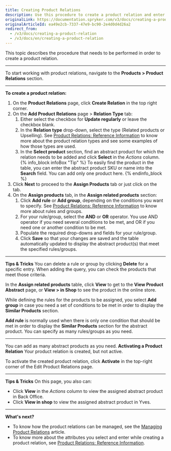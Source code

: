 ```yaml
---
title: Creating Product Relations
description: Use this procedure to create a product relation and enter all the required values in the Back Office.
originalLink: https://documentation.spryker.com/v3/docs/creating-a-product-relation
originalArticleId: ea49e2cb-7337-47e9-bc90-2e4d0d4d26a2
redirect_from:
  - /v3/docs/creating-a-product-relation
  - /v3/docs/en/creating-a-product-relation
---
```


This topic describes the procedure that needs to be performed in order to create a product relation.
***
To start working with product relations, navigate to the **Products > Product Relations** section.
***
**To create a product relation:**
1. On the **Product Relations** page, click **Create Relation** in the top right corner.
2. On the **Add Product Relations** page > **Relation Type** tab:
    1. Either select the checkbox for **Update regularly** or leave the checkbox blank.
    2. In the **Relation type** drop-down, select the type (Related products or Upselling). See [Product Relations: Reference Information](/docs/scos/user/user-guides/{{page.version}}/back-office-user-guide/merchandising/product-relations/references/product-relations-reference-information.html) to know more about the product relation types and see some examples of how those types are used.
    3. In the **Select product** section, find an abstract product for which the relation needs to be added and click **Select** in the _Actions_ column.
    {% info_block infoBox "Tip" %}
To easily find the product in the table, you can enter the abstract product SKU or name into the **Search** field. You can add only one product here.
{% endinfo_block %}
3. Click **Next** to proceed to the **Assign Products** tab or just click on the tab.
4. On the **Assign products** tab, in the **Assign related products** section:
    1. Click **Add rule** or **Add group**, depending on the conditions you want to specify. See [Product Relations: Reference Information](/docs/scos/user/user-guides/{{page.version}}/back-office-user-guide/merchandising/product-relations/references/product-relations-reference-information.html) to know more about rules and groups.
    2. For your rule/group, select the **AND** or **OR** operator. You use AND operator if you need several conditions to be met, and OR if you need one or another condition to be met.
    3. Populate the required drop-downs and fields for your rule/group.
    4. Click **Save** so that your changes are saved and the table automatically updated to display the abstract product(s) that meet the specified rules/groups.
***
**Tips & Tricks**
You can delete a rule or group by clicking **Delete** for a specific entry.
When adding the query, you can check the products that meet those criteria.

In the **Assign related products** table, click **View** to get to the **View Product Abstract** page, or **View > in Shop** to see the product in the online store.

While defining the rules for the products to be assigned, you select **Add group** in case you need a set of conditions to be met in order to display the **Similar Products** section.

**Add rule** is normally used when there is only one condition that should be met in order to display the **Similar Products** section for the abstract product. You can specify as many rules/groups as you need.
***
You can add as many abstract products as you need.
**Activating a Product Relation**
Your product relation is created, but not active.

To activate the created product relation, click **Activate** in the top-right corner of the Edit Product Relations page.
***
**Tips & Tricks**
On this page, you also can:
* Click **View** in the _Actions_ column to view the assigned abstract product in Back Office.
* Click **View in shop** to view the assigned abstract product in Yves.
***
**What's next?**

* To know how the product relations can be managed, see the [Managing Product Relations](/docs/scos/user/user-guides/{{page.version}}/back-office-user-guide/merchandising/product-relations/managing-product-relations.html) article.
* To know more about the attributes you select and enter while creating a product relation, see [Product Relations: Reference Information](/docs/scos/user/user-guides/{{page.version}}/back-office-user-guide/merchandising/product-relations/references/product-relations-reference-information.html).
